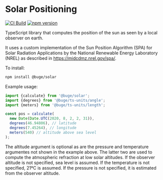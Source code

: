 # Solar Positioning

[![CI Build](https://github.com/buge/solar/actions/workflows/node.js.yml/badge.svg)](https://github.com/buge/solar/actions/workflows/node.js.yml)
[![npm version](https://badge.fury.io/js/@buge%2Fsolar.svg)](https://badge.fury.io/js/@buge%2Fsolar)

TypeScript library that computes the position of the sun as seen by a local
observer on earth.

It uses a custom implementation of the Sun Position Algorithm (SPA) for Solar
Radiation Applications by the National Renewable Energy Laboratory (NREL) as
described in https://midcdmz.nrel.gov/spa/.

To install:

```sh
npm install @buge/solar
```

Example usage:

```ts
import {calculate} from '@buge/solar';
import {degrees} from '@buge/ts-units/angle';
import {meters} from '@buge/ts-units/length';

const pos = calculate(
  new Date(Date.UTC(2020, 8, 2, 2, 31)),
  degrees(46.94806), // latitude
  degrees(7.45264), // longitude
  meters(540) // altitude above sea level
);
```

The altitude argument is optional as are the pressure and temperature
argumentes not shown in the example above. The latter two are used to compute
the atmospheric refraction at low solar altitudes. If the observer altitude is
not specified, sea level is assumed. If the temperature is not specified, 21ºC
is assumed. If the pressure is not specified, it is estimated from the observer
altitude.
